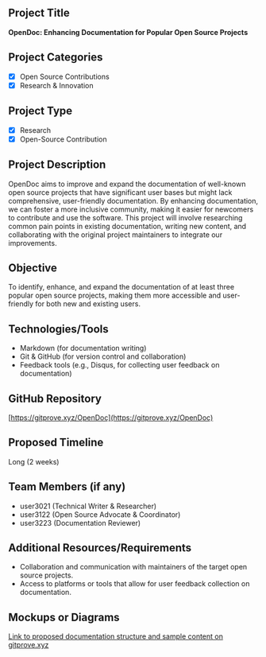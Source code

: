 ## Project Title

**OpenDoc: Enhancing Documentation for Popular Open Source Projects**

## Project Categories

- [x] Open Source Contributions
- [x] Research & Innovation

## Project Type

- [x] Research
- [x] Open-Source Contribution

## Project Description

OpenDoc aims to improve and expand the documentation of well-known open source projects that have significant user bases but might lack comprehensive, user-friendly documentation. By enhancing documentation, we can foster a more inclusive community, making it easier for newcomers to contribute and use the software. This project will involve researching common pain points in existing documentation, writing new content, and collaborating with the original project maintainers to integrate our improvements.

## Objective

To identify, enhance, and expand the documentation of at least three popular open source projects, making them more accessible and user-friendly for both new and existing users.

## Technologies/Tools

- Markdown (for documentation writing)
- Git & GitHub (for version control and collaboration)
- Feedback tools (e.g., Disqus, for collecting user feedback on documentation)

## GitHub Repository

[https://gitprove.xyz/OpenDoc](https://gitprove.xyz/OpenDoc)

## Proposed Timeline

Long (2 weeks)

## Team Members (if any)

- user3021 (Technical Writer & Researcher)
- user3122 (Open Source Advocate & Coordinator)
- user3223 (Documentation Reviewer)

## Additional Resources/Requirements

- Collaboration and communication with maintainers of the target open source projects.
- Access to platforms or tools that allow for user feedback collection on documentation.

## Mockups or Diagrams

[Link to proposed documentation structure and sample content on gitprove.xyz](https://gitprove.xyz/path-to-designs)
